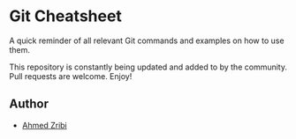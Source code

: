
# Git Cheatsheet
A quick reminder of all relevant Git commands and examples on how to use them.

This repository is constantly being updated and added to by the community. Pull requests are welcome. Enjoy!

## Author
* [Ahmed Zribi](https://github.com/Zriby) 


